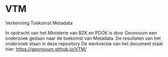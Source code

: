 # VTM
Verkenning Toekomst Metadata

In opdracht van het Ministerie van BZK en PDOK is door Geonovum een onderzoek gedaan naar de toekomst van Metadata.
De resultaten van het onderzoek staan in deze repository
De werkversie van het document staat hier: https://geonovum.github.io/VTM/ 
